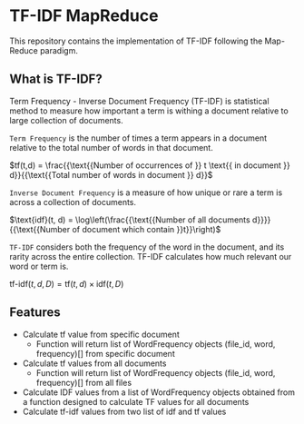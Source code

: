 # TF-IDF MapReduce
This repository contains the implementation of TF-IDF following the Map-Reduce paradigm.

## What is TF-IDF?
Term Frequency - Inverse Document Frequency (TF-IDF) is statistical method to measure how important a term is withing a document relative to large collection of documents.

`Term Frequency` is the number of times a term appears in a document relative to the total number of words in that document.

$tf(t,d) = \frac{{\text{{Number of occurrences of }} t \text{{ in document }} d}}{{\text{{Total number of words in document }} d}}$

`Inverse Document Frequency` is a measure of how unique or rare a term is across a collection of documents.

$\text{idf}(t, d) = \log\left(\frac{{\text{{Number of all documents d}}}}{{\text{{Number of document which contain }}t}}\right)$

`TF-IDF` considers both the frequency of the word in the document, and its rarity across the entire collection. TF-IDF calculates how much relevant our word or term is.

$\text{tf-idf}(t, d, D) = \text{tf}(t, d) \times \text{idf}(t, D)$

## Features
- Calculate tf value from specific document
  - Function will return list of WordFrequency objects (file_id, word, frequency)[] from specific document
- Calculate tf values from all documents
  - Function will return list of WordFrequency objects (file_id, word, frequency)[] from all files
- Calculate IDF values from a list of WordFrequency objects obtained from a function designed to calculate TF values for all documents
- Calculate tf-idf values from two list of idf and tf values